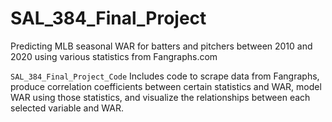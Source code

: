 # SAL_384_Final_Project
 Predicting MLB seasonal WAR for batters and pitchers between 2010 and 2020 using various statistics from Fangraphs.com

`SAL_384_Final_Project_Code`
Includes code to scrape data from Fangraphs, produce correlation coefficients between certain statistics and WAR, model WAR using those statistics, and visualize the relationships between each selected variable and WAR.
